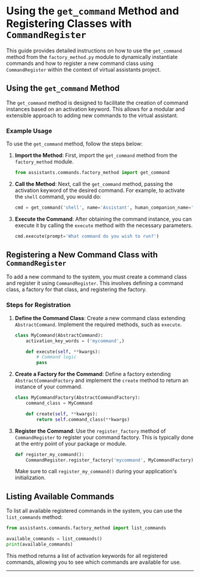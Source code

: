 # Using the `get_command` Method and Registering Classes with `CommandRegister`

This guide provides detailed instructions on how to use the `get_command` method from the `factory_method.py` module to
dynamically instantiate commands and how to register a new command class using `CommandRegister` within the context of
virtual assistants project.

## Using the `get_command` Method

The `get_command` method is designed to facilitate the creation of command instances based on an activation keyword.
This allows for a modular and extensible approach to adding new commands to the virtual assistant.

### Example Usage

To use the `get_command` method, follow the steps below:

1. **Import the Method**: First, import the `get_command` method from the `factory_method` module.

    ```python
    from assistants.commands.factory_method import get_command
    ```

2. **Call the Method**: Next, call the `get_command` method, passing the activation keyword of the desired command. For
   example, to activate the `shell` command, you would do:

    ```python
    cmd = get_command('shell', name='Assistant', human_companion_name='John Doe')
    ```

3. **Execute the Command**: After obtaining the command instance, you can execute it by calling the `execute` method
   with the necessary parameters.

    ```python
    cmd.execute(prompt='What command do you wish to run?')
    ```

## Registering a New Command Class with `CommandRegister`

To add a new command to the system, you must create a command class and register it using `CommandRegister`. This
involves defining a command class, a factory for that class, and registering the factory.

### Steps for Registration

1. **Define the Command Class**: Create a new command class extending `AbstractCommand`. Implement the required methods,
   such as `execute`.

    ```python
    class MyCommand(AbstractCommand):
        activation_key_words = ('mycommand',)

        def execute(self, **kwargs):
            # Command logic
            pass
    ```

2. **Create a Factory for the Command**: Define a factory extending `AbstractCommandFactory` and implement the `create`
   method to return an instance of your command.

    ```python
    class MyCommandFactory(AbstractCommandFactory):
        command_class = MyCommand

        def create(self, **kwargs):
            return self.command_class(**kwargs)
    ```

3. **Register the Command**: Use the `register_factory` method of `CommandRegister` to register your command factory.
   This is typically done at the entry point of your package or module.

    ```python
    def register_my_command():
        CommandRegister.register_factory('mycommand', MyCommandFactory)
    ```

   Make sure to call `register_my_command()` during your application's initialization.

## Listing Available Commands

To list all available registered commands in the system, you can use the `list_commands` method:

```python
from assistants.commands.factory_method import list_commands

available_commands = list_commands()
print(available_commands)
```

This method returns a list of activation keywords for all registered commands, allowing you to see which commands are
available for use.

---
